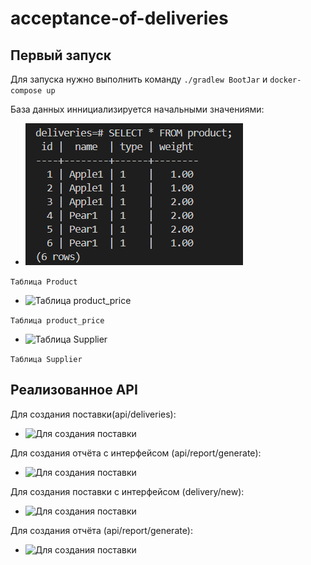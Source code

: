 # acceptance-of-deliveries

## Первый запуск

Для запуска нужно выполнить команду  ```./gradlew BootJar``` и ``` docker-compose up ```

База данных иннициализируется начальными значениями:

* ![Таблица Product](img/5.png)

```Таблица Product```

* ![Таблица product_price](img/6.png)

```Таблица product_price```

* ![Таблица Supplier](img/7.png)

```Таблица Supplier```


## Реализованное API

Для создания поставки(api/deliveries):

* ![Для создания поставки](img/1.png)

Для создания отчёта с интерфейсом (api/report/generate):

* ![Для создания поставки](img/3.png)

Для создания поставки с интерфейсом  (delivery/new):

* ![Для создания поставки](img/2.png)

Для создания отчёта (api/report/generate):

* ![Для создания поставки](img/4.png)
